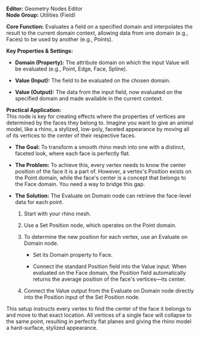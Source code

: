 **Editor:** Geometry Nodes Editor  
**Node Group:** Utilities (Field)

**Core Function:** Evaluates a field on a specified domain and interpolates the result to the current domain context, allowing data from one domain (e.g., Faces) to be used by another (e.g., Points).

**Key Properties & Settings:**

- **Domain (Property):** The attribute domain on which the input Value will be evaluated (e.g., Point, Edge, Face, Spline).
    
- **Value (Input):** The field to be evaluated on the chosen domain.
    
- **Value (Output):** The data from the input field, now evaluated on the specified domain and made available in the current context.
    

**Practical Application:**  
This node is key for creating effects where the properties of vertices are determined by the faces they belong to. Imagine you want to give an animal model, like a rhino, a stylized, low-poly, faceted appearance by moving all of its vertices to the center of their respective faces.

- **The Goal:** To transform a smooth rhino mesh into one with a distinct, faceted look, where each face is perfectly flat.
    
- **The Problem:** To achieve this, every vertex needs to know the center position of the face it is a part of. However, a vertex's Position exists on the Point domain, while the face's center is a concept that belongs to the Face domain. You need a way to bridge this gap.
    
- **The Solution:** The Evaluate on Domain node can retrieve the face-level data for each point.
    
    1. Start with your rhino mesh.
        
    2. Use a Set Position node, which operates on the Point domain.
        
    3. To determine the new position for each vertex, use an Evaluate on Domain node.
        
        - Set its Domain property to Face.
            
        - Connect the standard Position field into the Value input. When evaluated on the Face domain, the Position field automatically returns the average position of the face's vertices—its center.
            
    4. Connect the Value output from the Evaluate on Domain node directly into the Position input of the Set Position node.
        

This setup instructs every vertex to find the center of the face it belongs to and move to that exact location. All vertices of a single face will collapse to the same point, resulting in perfectly flat planes and giving the rhino model a hard-surface, stylized appearance.
